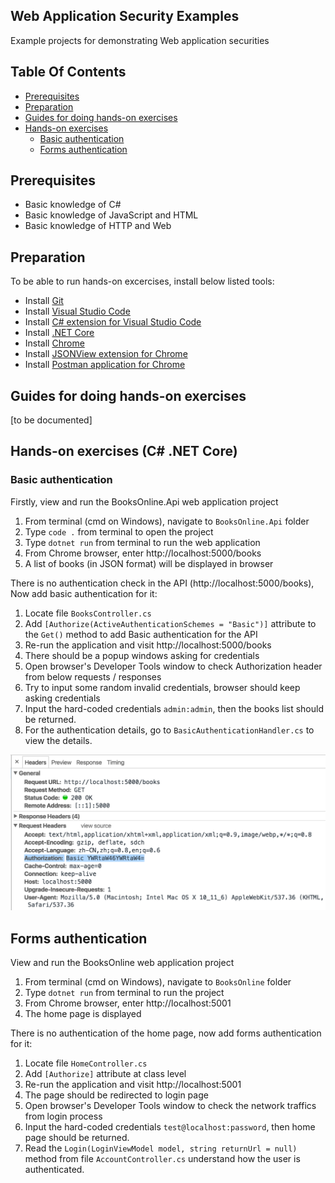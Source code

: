 Web Application Security Examples
---

Example projects for demonstrating Web application securities

## Table Of Contents
 * [Prerequisites](#prerequisites)
 * [Preparation](#preparation)
 * [Guides for doing hands-on exercises](#guides-for-doing-hands-on-exercises)
 * [Hands-on exercises](#hands-on-exercises)
   * [Basic authentication](#basic-authentication)
   * [Forms authentication](#forms-authentication)

## Prerequisites
* Basic knowledge of C#
* Basic knowledge of JavaScript and HTML
* Basic knowledge of HTTP and Web

## Preparation
To be able to run hands-on excercises, install below listed tools:
* Install [Git](https://git-scm.com/)
* Install [Visual Studio Code](https://code.visualstudio.com/)
* Install [C# extension for Visual Studio Code](https://marketplace.visualstudio.com/items?itemName=ms-vscode.csharp)
* Install [.NET Core](https://www.microsoft.com/net/core)
* Install [Chrome](https://www.google.com/chrome/)
* Install [JSONView extension for Chrome](https://chrome.google.com/webstore/detail/jsonview/chklaanhfefbnpoihckbnefhakgolnmc)
* Install [Postman application for Chrome](https://chrome.google.com/webstore/detail/postman/fhbjgbiflinjbdggehcddcbncdddomop)

## Guides for doing hands-on exercises
[to be documented]

## Hands-on exercises (C# .NET Core)
### Basic authentication
Firstly, view and run the BooksOnline.Api web application project
 1. From terminal (cmd on Windows), navigate to `BooksOnline.Api` folder
 2. Type `code .` from terminal to open the project
 3. Type `dotnet run` from terminal to run the web application
 4. From Chrome browser, enter http://localhost:5000/books
 5. A list of books (in JSON format) will be displayed in browser

There is no authentication check in the API (http://localhost:5000/books), Now add basic authentication for it:
 1. Locate file `BooksController.cs`
 2. Add `[Authorize(ActiveAuthenticationSchemes = "Basic")]` attribute to the `Get()` method to add Basic authentication for the API
 3. Re-run the application and visit http://localhost:5000/books
 4. There should be a popup windows asking for credentials
 5. Open browser's Developer Tools window to check Authorization header from below requests / responses
 6. Try to input some random invalid credentials, browser should keep asking credentials
 7. Input the hard-coded credentials `admin:admin`, then the books list should be returned.
 8. For the authentication details, go to `BasicAuthenticationHandler.cs` to view the details.
 
![img](images/basic_auth_header.png)

## Forms authentication
View and run the BooksOnline web application project
 1. From terminal (cmd on Windows), navigate to `BooksOnline` folder
 2. Type `dotnet run` from terminal to run the project
 3. From Chrome browser, enter http://localhost:5001
 4. The home page is displayed
 
There is no authentication of the home page, now add forms authentication for it:
 1. Locate file `HomeController.cs`
 2. Add `[Authorize]` attribute at class level
 3. Re-run the application and visit http://localhost:5001
 4. The page should be redirected to login page
 5. Open browser's Developer Tools window to check the network traffics from login process
 6. Input the hard-coded credentials `test@localhost:password`, then home page should be returned.
 7. Read the `Login(LoginViewModel model, string returnUrl = null)` method from file `AccountController.cs` understand how the user is authenticated.
